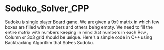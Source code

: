 # Soduko_Solver_CPP

Sudoku is single player Board game. We are given a 9x9 matrix in which few boxes are filled with numbers and others being empty. We need to fill the entire matrix with numbers keeping in mind that numbers in each Row , Column or 3x3 grid should be unique. Here's a simple code in C++ using Backtracking Algorithm that Solves Sudoku.
